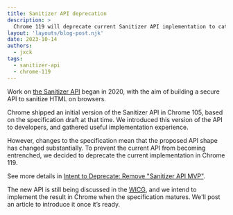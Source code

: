 ```yaml
---
title: Sanitizer API deprecation
description: >
  Chrome 119 will deprecate current Sanitizer API implementation to catch up with future specification updates.
layout: 'layouts/blog-post.njk'
date: 2023-10-14
authors:
  - jxck
tags:
  - sanitizer-api
  - chrome-119
---
```


Work on [the Sanitizer API](https://github.com/WICG/sanitizer-api) began in 2020, with the aim of building a secure API to sanitize HTML on browsers.

Chrome shipped an initial version of the Sanitizer API in Chrome 105, based on the specification draft at that time. We introduced this version of the API to developers, and gathered useful implementation experience. 

However, changes to the specification mean that the proposed API shape has changed substantially. To prevent the current API from becoming entrenched, we decided to deprecate the current implementation in Chrome 119.

See more details in [Intent to Deprecate: Remove "Sanitizer API MVP"](https://groups.google.com/a/chromium.org/g/blink-dev/c/PNTt4oFXt8c/m/C1bS0ityBAAJ).

The new API is still being discussed in the [WICG](https://github.com/WICG/sanitizer-api/), and we intend to implement the result in Chrome when the specification matures. We'll post an article to introduce it once it’s ready.
